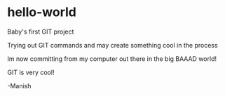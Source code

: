 # hello-world
Baby's first GIT project

Trying out GIT commands and may create something cool in the process

Im now committing from my computer out there in the big BAAAD world!

GIT is very cool!

-Manish

